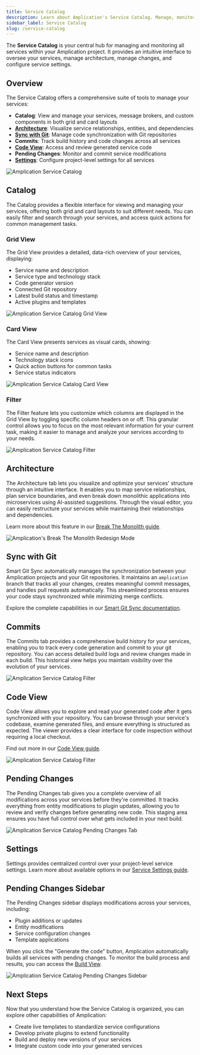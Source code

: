 ```yaml
---
title: Service Catalog
description: Learn about Amplication's Service Catalog. Manage, monitor, and configure your services through an intuitive interface.
sidebar_label: Service Catalog
slug: /service-catalog
---
```


The **Service Catalog** is your central hub for managing and monitoring all services within your Amplication project.
It provides an intuitive interface to oversee your services, manage architecture, manage changes, and configure service settings.

## Overview

The Service Catalog offers a comprehensive suite of tools to manage your services:

- **Catalog**: View and manage your services, message brokers, and custom components in both grid and card layouts
- [**Architecture**](/break-the-monolith/): Visualize service relationships, entities, and dependencies
- [**Sync with Git**](/smart-git-sync/): Manage code synchronization with Git repositories
- **Commits**: Track build history and code changes across all services
- [**Code View**](/getting-started/view-generated-code): Access and review generated service code
- **Pending Changes**: Monitor and commit service modifications
- [**Settings**](/how-to/api-admin-ui-settings): Configure project-level settings for all services

![Amplication Service Catalog](./assets/service-catalog/service-catalog.png)

## Catalog

The Catalog provides a flexible interface for viewing and managing your services, offering both grid and card layouts to suit different needs.
You can easily filter and search through your services, and access quick actions for common management tasks.

### Grid View

The Grid View provides a detailed, data-rich overview of your services, displaying:

- Service name and description
- Service type and technology stack
- Code generator version
- Connected Git repository
- Latest build status and timestamp
- Active plugins and templates

![Amplication Service Catalog Grid View](./assets/service-catalog/grid-view.png)

### Card View

The Card View presents services as visual cards, showing:

- Service name and description
- Technology stack icons
- Quick action buttons for common tasks
- Service status indicators

![Amplication Service Catalog Card View](./assets/service-catalog/card-view.png)

### Filter

The Filter feature lets you customize which columns are displayed in the Grid View by toggling specific column headers on or off. This granular control allows you to focus on the most relevant information for your current task, making it easier to manage and analyze your services according to your needs.

![Amplication Service Catalog Filter](./assets/service-catalog/filter-view.png)

## Architecture

The Architecture tab lets you visualize and optimize your services' structure through an intuitive interface.
It enables you to map service relationships, plan service boundaries, and even break down monolithic applications into microservices using AI-assisted suggestions.
Through the visual editor, you can easily restructure your services while maintaining their relationships and dependencies.

Learn more about this feature in our [Break The Monolith guide](/break-the-monolith/).

![Amplication's Break The Monolith Redesign Mode](./../premium-features/assets/break-the-monolith-redesign-mode.png)

## Sync with Git

Smart Git Sync automatically manages the synchronization between your Amplication projects and your Git repositories. It maintains an `amplication` branch that tracks all your changes, creates meaningful commit messages, and handles pull requests automatically. This streamlined process ensures your code stays synchronized while minimizing merge conflicts.

Explore the complete capabilities in our [Smart Git Sync documentation](/smart-git-sync/).

## Commits

The Commits tab provides a comprehensive build history for your services, enabling you to track every code generation and commit to your git repository.
You can access detailed build logs and review changes made in each build.
This historical view helps you maintain visibility over the evolution of your services.

![Amplication Service Catalog Filter](./assets/service-catalog/commits.png)

## Code View

Code View allows you to explore and read your generated code after it gets synchronized with your repository.
You can browse through your service's codebase, examine generated files, and ensure everything is structured as expected.
The viewer provides a clear interface for code inspection without requiring a local checkout.

Find out more in our [Code View guide](/getting-started/view-generated-code/).

![Amplication Service Catalog Filter](./assets/service-catalog/code-view.png)

## Pending Changes

The Pending Changes tab gives you a complete overview of all modifications across your services before they're committed. It tracks everything from entity modifications to plugin updates, allowing you to review and verify changes before generating new code. This staging area ensures you have full control over what gets included in your next build.

![Amplication Service Catalog Pending Changes Tab](./assets/service-catalog/pending-changes.png)

## Settings

Settings provides centralized control over your project-level service settings.
Learn more about available options in our [Service Settings guide](/how-to/api-admin-ui-settings/).

## Pending Changes Sidebar

The Pending Changes sidebar displays modifications across your services, including:

- Plugin additions or updates
- Entity modifications
- Service configuration changes
- Template applications

When you click the "Generate the code" button, Amplication automatically builds all services with pending changes. To monitor the build process and results, you can access the [Build View](/building-new-versions/).

![Amplication Service Catalog Pending Changes Sidebar](./assets/service-catalog/pending-changes-sidebar.png)

## Next Steps

Now that you understand how the Service Catalog is organized, you can explore other capabilities of Amplication:

- Create live templates to standardize service configurations
- Develop private plugins to extend functionality
- Build and deploy new versions of your services
- Integrate custom code into your generated services

